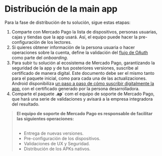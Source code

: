 # Distribución de la main app

Para la fase de distribución de tu solución, sigue estas etapas:

1. Comparte con Mercado Pago la lista de dispositivos, personas usuarias, cajas y tiendas que la app usará. Así, el equipo puede hacer la pre-configuración de los lectores.
2. Si quieres obtener información de la persona usuaria o hacer operaciones sobre la cuenta, define la validación del [flujo de OAuth](/developers/es/docs/main-apps/additional-content/security/oauth/introduction) como parte del _onboarding_.
3. Para subir tu solución al ecosistema de Mercado Pago, garantizando la seguridad de la app y de tus posteriores versiones, suscribe al certificado de manera digital. Este documento debe ser el mismo tanto para el paquete inicial, como para cada una de las actualizaciones. Android disponibiliza [un paso a paso de cómo suscribir digitalmente la app](https://developer.android.com/studio/publish/app-signing?hl=es-419#generate-key), con el certificado generado por la persona desarrolladora.
4. Comparte el paquete **.ap**` com el equipo de soporte de Mercado Pago, que hará una serie de validaciones y avisará a la empresa integradora del resultado.

> **El equipo de soporte de Mercado Pago es responsable de facilitar las siguientes operaciones:**
> <br><br>
> - Entrega de nuevas versiones. <br>
> - Pre-configuración de los dispositivos. <br>
> - Validaciones de UX y Seguridad. <br>
> - Distribución de los APKs nativos.